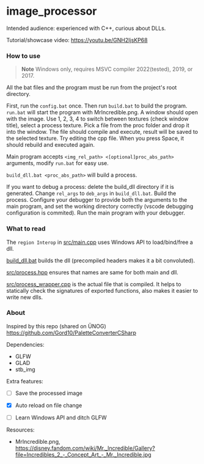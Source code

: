 # image_processor

Intended audience: experienced with C++, curious about DLLs.

Tutorial/showcase video: https://youtu.be/GNH2IjsKP68


### How to use

> **Note** Windows only, requires MSVC compiler 2022(tested), 2019, or 2017.

All the bat files and the program must be run from the project's root directory.

First, run the `config.bat` once. Then run `build.bat` to build the program. `run.bat` will start the program with MrIncredible.png. A window should open with the image. Use 1, 2, 3, 4 to switch between textures (check window title), select a process texture. Pick a file from the proc folder and drop it into the window. The file should compile and execute, result will be saved to the selected texture. Try editing the cpp file. When you press Space, it should rebuild and executed again.

Main program accepts `<img_rel_path> <[optional]proc_abs_path>` arguments, modify `run.bat` for easy use.

`build_dll.bat <proc_abs_path>` will build a process.

If you want to debug a process: delete the build_dll directory if it is generated. Change `rel_args` to `deb_args` in `build_dll.bat`. Build the process. Configure your debugger to provide both the arguments to the main program, and set the working directory correctly (vscode debugging configuration is commited). Run the main program with your debugger.


### What to read

The `region Interop` in [src/main.cpp](src/main.cpp) uses  Windows API to load/bind/free a dll.

[build_dll.bat](build_dll.bat) builds the dll (precompiled headers makes it a bit convoluted).

[src/process.hpp](src/process.hpp) ensures that names are same for both main and dll.

[src/process_wrapper.cpp](src/process_wrapper.cpp) is the actual file that is compiled. It helps to statically check the signatures of exported functions, also makes it easier to write new dlls.


### About

Inspired by this repo (shared on ÜNOG) https://github.com/Gord10/PaletteConverterCSharp

Dependencies:
- GLFW
- GLAD
- stb_img


Extra features:
- [ ] Save the processed image
- [X] Auto reload on file change
- [ ] Learn Windows API and ditch GLFW


Resources:
- MrIncredible.png, https://disney.fandom.com/wiki/Mr._Incredible/Gallery?file=Incredibles_2_-_Concept_Art_-_Mr._Incredible.jpg
